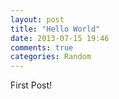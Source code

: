 ```yaml
---
layout: post
title: "Hello World"
date: 2013-07-15 19:46
comments: true
categories: Random
---
```


First Post!